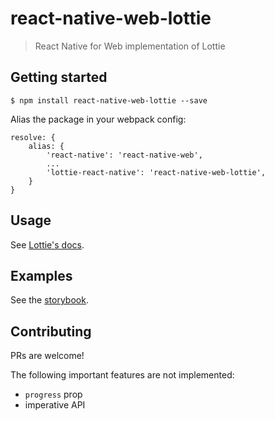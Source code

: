 # react-native-web-lottie
> React Native for Web implementation of Lottie

## Getting started
`$ npm install react-native-web-lottie --save`

Alias the package in your webpack config:

```
resolve: {
    alias: {
        'react-native': 'react-native-web',
        ...
        'lottie-react-native': 'react-native-web-lottie',
    }
}
```

## Usage
See [Lottie's docs](https://airbnb.io/lottie/#/react-native).

## Examples
See the [storybook](https://react-native-web-community.github.io/react-native-web-lottie/storybook).

## Contributing
PRs are welcome!

The following important features are not implemented:
- `progress` prop
- imperative API
